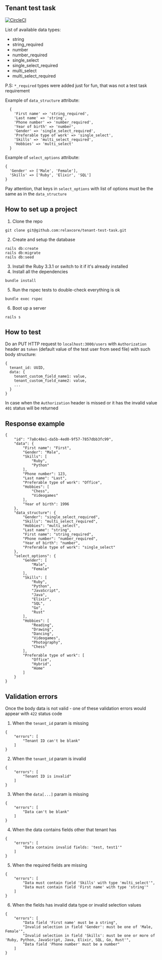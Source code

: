 ## Tenant test task
[![CircleCI](https://dl.circleci.com/status-badge/img/gh/relaxcore/tenant-test-task/tree/main.svg?style=svg)](https://dl.circleci.com/status-badge/redirect/gh/relaxcore/tenant-test-task/tree/main)

List of available data types:
* string
* string_required
* number
* number_required
* single_select
* single_select_required
* multi_select
* multi_select_required

P.S: `*_required` types were added just for fun, that was not a test task requirement

Example of `data_structure` attribute:
```
  {
    'First name' => 'string_required',
    'Last name' => 'string',
    'Phone number' => 'number_required',
    'Year of birth' => 'number',
    'Gender' => 'single_select_required',
    'Preferable type of work' => 'single_select',
    'Skills' => 'multi_select_required',
    'Hobbies' => 'multi_select'
  }
```

Example of `select_options` attribute:
```
{
  'Gender' => ['Male', 'Female'],
  'Skills' => ['Ruby', 'Elixir', 'SQL']
}
```

Pay attention, that keys in `select_options` with list of options must be the same as in the `data_structure`


## How to set up a project
1. Clone the repo
```
git clone git@github.com:relaxcore/tenant-test-task.git
```
2. Create and setup the database
```
rails db:create
rails db:migrate
rails db:seed
```
3. Install the Ruby 3.3.1 or switch to it if it's already installed
4. Install all the dependencies
```
bundle install
```
5. Run the rspec tests to double-check everything is ok
```
bundle exec rspec
```
6. Boot up a server
```
rails s
```

## How to test
Do an PUT HTTP request to `localhost:3000/users` with `Authorization` header as `token` (default value of the test user from seed file) with such body structure:
```
{
  tenant_id: UUID,
  data: {
    tenant_custom_field_name1: value,
    tenant_custom_field_name2: value,
    ...
  }
}
```
In case when the `Authorization` header is missed or it has the invalid value `401` status will be returned

## Response example
```
{
    "id": "7a8c48e1-da5b-4ed0-9f57-7857dbb3fc99",
    "data": {
        "First name": "First",
        "Gender": "Male",
        "Skills": [
            "Ruby",
            "Python"
        ],
        "Phone number": 123,
        "Last name": "Last",
        "Preferable type of work": "Office",
        "Hobbies": [
            "Chess",
            "Videogames"
        ],
        "Year of birth": 1996
    },
    "data_structure": {
        "Gender": "single_select_required",
        "Skills": "multi_select_required",
        "Hobbies": "multi_select",
        "Last name": "string",
        "First name": "string_required",
        "Phone number": "number_required",
        "Year of birth": "number",
        "Preferable type of work": "single_select"
    },
    "select_options": {
        "Gender": [
            "Male",
            "Female"
        ],
        "Skills": [
            "Ruby",
            "Python",
            "JavaScript",
            "Java",
            "Elixir",
            "SQL",
            "Go",
            "Rust"
        ],
        "Hobbies": [
            "Reading",
            "Drawing",
            "Dancing",
            "Videogames",
            "Photography",
            "Chess"
        ],
        "Preferable type of work": [
            "Office",
            "Hybrid",
            "Home"
        ]
    }
}
```

## Validation errors
Once the body data is not valid - one of these validation errors would appear with `422` status code

1. When the `tenant_id` param is missing
```
{
    "errors": [
        "Tenant ID can't be blank"
    ]
}
```
2. When the `tenant_id` param is invalid
```
{
    "errors": [
        "Tenant ID is invalid"
    ]
}
```
3. When the `data[...]` param is missing
```
{
    "errors": [
        "Data can't be blank"
    ]
}
```
4. When the data contains fields other that tenant has
```
{
    "errors": [
        "Data contains invalid fields: 'test, test1'"
    ]
}
```
5. When the required fields are missing
```
{
    "errors": [
        "Data must contain field 'Skills' with type 'multi_select'",
        "Data must contain field 'First name' with type 'string'"
    ]
}
```
6. When the fields has invalid data type or invalid selection values
```
{
    "errors": [
        "Data field 'First name' must be a string",
        "Invalid selection in field 'Gender': must be one of 'Male, Female'",
        "Invalid selection in field 'Skills': must be one or more of 'Ruby, Python, JavaScript, Java, Elixir, SQL, Go, Rust'",
        "Data field 'Phone number' must be a number"
    ]
}
```
